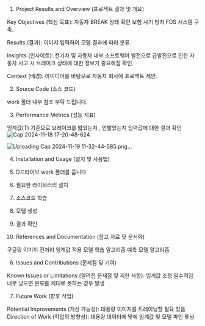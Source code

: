 1. Project Results and Overview (프로젝트 결과 및 개요)
   
Key Objectives (핵심 목표): 자동자 BREAK 상태 확인 보험 사기 방지 FDS 시스템 구축.

Results (결과): 이미지 입력하여 모델 결과에 따라 분류.

Insights (인사이트): 전기차 및 자동차 내부 소프트웨어 발전으로 급발진으로 인한 자동차 사고 시
                     브레이크 상태에 대한 정보가 중요해짐 확인.
         
Context (배경): 아이디어를 바탕으로 자동차 회사에 프로젝트 제안.

2. Source Code (소스 코드)
   
work 폴더 내부 참조 부탁 드립니다.
  
3. Performance Metrics (성능 지표)

임계값(T) 기준으로 브레이크를 밟았는지 , 안밟았는지 입력값에 대한 결과 확인
![Cap 2024-11-18 17-20-48-624](https://github.com/user-attachments/assets/3548b058-6010-4fc3-b1f1-fcfa9685ac84)

![Uploading Cap 2024-11-19 11-32-44-585.png…]()


4. Installation and Usage (설치 및 사용법)
1. D드라이브 work 폴더를 풉니다
2. 필요한 라이브러리 설치
3. 소스코드 학습
4. 모델 생성
5. 결과 확인
   
5. References and Documentation (참고 자료 및 문서화)

구글링 
이미지 전처리
임계값 적용
모델 학습 알고리즘 
예측 모델 알고리즘


6. Issues and Contributions (문제점 및 기여)
   
Known Issues or Limitations (알려진 문제점 및 제한 사항): 임계값 조정 필수적임
너무 낮으면 분류를 제대로 못하는 경우 발생 

7. Future Work (향후 작업)
   
Potential Improvements (개선 가능성): 대용량 이미지를 트레이닝할 필요 있음
Direction of Work (작업의 방향성): 대용량 데이터에 맞에 임계값 및 모델 파인 튜닝
